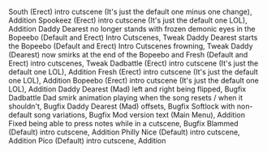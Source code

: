 South (Erect) intro cutscene (It's just the default one minus one change), Addition
Spookeez (Erect) intro cutscene (It's just the default one LOL), Addition
Daddy Dearest no longer stands with frozen demonic eyes in the Bopeebo (Default and Erect) Intro Cutscenes, Tweak
Daddy Dearest starts the Bopeebo (Default and Erect) Intro Cutscenes frowning, Tweak
Daddy (Dearest) now smirks at the end of the Bopeebo and Fresh (Default and Erect) intro cutscenes, Tweak
Dadbattle (Erect) intro cutscene (It's just the default one LOL), Addition
Fresh (Erect) intro cutscene (It's just the default one LOL), Addition
Bopeebo (Erect) intro cutscene (It's just the default one LOL), Addition
Daddy Dearest (Mad) left and right being flipped, Bugfix
Dadbattle Dad smirk animation playing when the song resets / when it shouldn't, Bugfix
Daddy Dearest (Mad) offsets, Bugfix
Softlock with non-default song variations, Bugfix
Mod version text (Main Menu), Addition
Fixed being able to press notes while in a cutscene, Bugfix
Blammed (Default) intro cutscene, Addition
Philly Nice (Default) intro cutscene, Addition
Pico (Default) intro cutscene, Addition